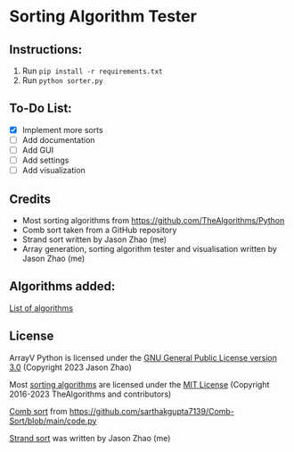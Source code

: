 # Sorting Algorithm Tester

## Instructions:
1. Run `pip install -r requirements.txt`
2. Run `python sorter.py`

## To-Do List:
- [x] Implement more sorts
- [ ] Add documentation
- [ ] Add GUI
- [ ] Add settings
- [ ] Add visualization

## Credits
- Most sorting algorithms from https://github.com/TheAlgorithms/Python
- Comb sort taken from a GitHub repository
- Strand sort written by Jason Zhao (me)
- Array generation, sorting algorithm tester and visualisation written by Jason Zhao (me)

## Algorithms added:
[List of algorithms](blob/main/wiki/SORTS.md)

## License
ArrayV Python is licensed under the [GNU General Public License version 3.0](./COPYING) (Copyright 2023 Jason Zhao)

Most [sorting algorithms](./sorts/) are licensed under the [MIT License](./sorts/LICENSE.md) (Copyright 2016-2023 TheAlgorithms and contributors)

[Comb sort](./sorts/comb_sort.py) from https://github.com/sarthakgupta7139/Comb-Sort/blob/main/code.py

[Strand sort](./sorts/strand_sort.py) was written by Jason Zhao (me)
